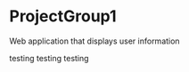 # ProjectGroup1
Web application that displays user information













testing testing testing 
